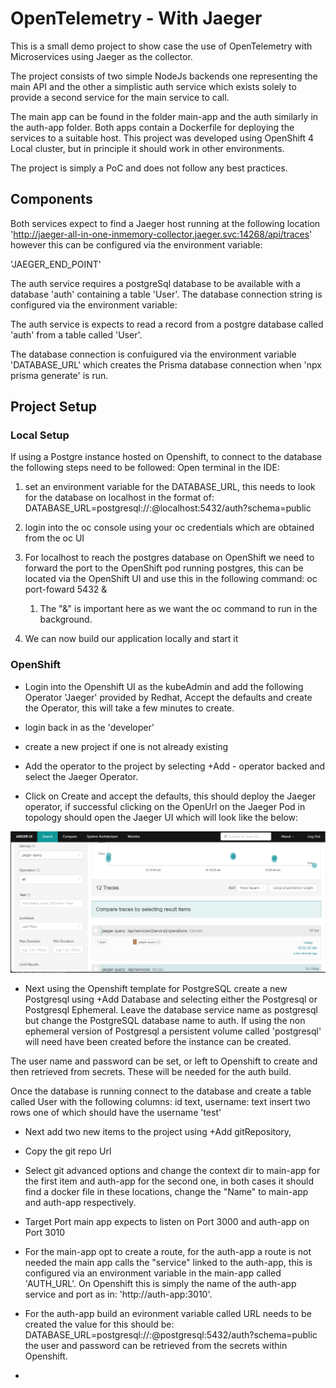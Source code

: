 # OpenTelemetry - With Jaeger

This is a small demo project to show case the use of OpenTelemetry with Microservices using Jaeger as the collector.

The project consists of two simple NodeJs backends one representing the main API and the other a simplistic auth service which exists solely to provide a second service for the main service to call.

The main app can be found in the folder main-app and the auth similarly in the auth-app folder. Both apps contain a Dockerfile for deploying the services to a suitable host. This project was developed using OpenShift 4 Local cluster, but in principle it should work in other environments.

The project is simply a PoC and does not follow any best practices.

## Components

Both services expect to find a Jaeger host running at the following location 'http://jaeger-all-in-one-inmemory-collector.jaeger.svc:14268/api/traces' however this can be configured via the environment variable:

'JAEGER_END_POINT'

The auth service requires a postgreSql database to be available with a database 'auth' containing a table 'User'. The database connection string is configured via the environment variable:


The auth service is expects to read a record from a postgre database called 'auth' from a table called 'User'.

The database connection is confuigured via the environment variable 'DATABASE_URL' which creates the Prisma database connection when 'npx prisma generate' is run.

## Project Setup 
### Local Setup
If using a Postgre instance hosted on Openshift, to connect to the database the following steps need to be followed:
Open terminal in the IDE:
1) set an environment variable for the DATABASE_URL, this needs to look for the database on localhost in the format of: DATABASE_URL=postgresql://<User>:<Password>@localhost:5432/auth?schema=public
2) login into the oc console using your oc credentials which are obtained from the oc UI
3) For localhost to reach the postgres database on OpenShift we need to forward the port to the OpenShift pod running postgres, this can be located via the OpenShift UI and use this in the following command: oc port-foward <podname> 5432 & 
   1) The "&" is important here as we want the oc command to run in the background.

4) We can now build our application locally and start it
### OpenShift

* Login into the Openshift UI as the kubeAdmin and add the following Operator 'Jaeger' provided by Redhat, Accept the defaults and create the Operator, this will take a few minutes to create.

* login back in as the 'developer'

* create a new project if one is not already existing

* Add the operator to the project by selecting +Add - operator backed and select the Jaeger Operator.
* Click on Create and accept the defaults, this should deploy the Jaeger operator, if successful clicking on the OpenUrl on the Jaeger Pod in topology should open the Jaeger UI  which will look like the below:

![jaeger ui](./img/jaegerUI.png)

* Next using the Openshift template for PostgreSQL create a new Postgresql using +Add Database and selecting either the Postgresql or Postgresql Ephemeral. Leave the database service name as postgresql but change the PostgreSQL database name to auth. If using the non ephemeral version of Postgresql a persistent volume called 'postgresql' will need have been created before the instance can be created.

The user name and password can be set, or left to Openshift to create and then retrieved from secrets. These will be needed for the auth build.

Once the database is running connect to the database and create a table called User with the following columns: id text, username: text insert two rows one of which should have the username 'test'

* Next add two new items to the project using +Add gitRepository, 
* Copy the git repo Url
* Select git advanced options and change the context dir to main-app for the first item and auth-app for the second one, in both cases it should find a docker file in these locations, change the "Name" to main-app and auth-app respectively.
* Target Port main app expects to listen on Port 3000 and auth-app on Port 3010 
* For the main-app opt to create a route, for the auth-app a route is not needed the main app calls the "service" linked to the auth-app, this is configured via an environment variable in the main-app called 'AUTH_URL'. On Openshift this is simply the name of the auth-app service and port as in:
'http://auth-app:3010'.
* For the auth-app build an evironment variable called URL needs to be created the value for this should be:
DATABASE_URL=postgresql://<User>:<Password>@postgresql:5432/auth?schema=public
the user and password can be retrieved from the secrets within Openshift.

* 


